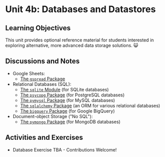 
# Unit 4b: Databases and Datastores

## Learning Objectives

This unit provides optional reference material for students interested in exploring alternative, more advanced data storage solutions. :smiley_cat:

## Discussions and Notes

  + Google Sheets:
    + [The `gspread` Package](/notes/python/packages/gspread.md)
  + Relational Databases (SQL):
    + [The `sqlite` Module](/notes/python/modules/sqlite.md) (for SQLite databases)
    + [The `psycopg` Package](/notes/python/packages/psycopg.md) (for PostgreSQL databases)
    + [The `pymysql` Package](/notes/python/packages/pymysql.md) (for MySQL databases)
    + [The `sqlalchemy` Package](/notes/python/packages/sqlalchemy.md) (an ORM for various relational databases)
    + [The `bigquery` Package](/notes/python/packages/bigquery.md) (for Google BigQuery)
  + Document-object Storage ("No SQL"):
    + [The `pymongo` Package](/notes/python/packages/pymongo.md) (for MongoDB databases)

## Activities and Exercises

  + Database Exercise TBA - Contributions Welcome!
